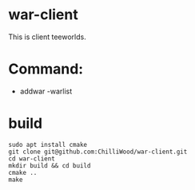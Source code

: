 # war-client
This is client teeworlds. 
# Command:
- addwar
-warlist

# build
```
sudo apt install cmake
git clone git@github.com:ChilliWood/war-client.git
cd war-client
mkdir build && cd build
cmake ..
make
```
